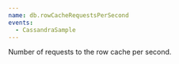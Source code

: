 ```yaml
---
name: db.rowCacheRequestsPerSecond
events:
  - CassandraSample
---
```


Number of requests to the row cache per second.